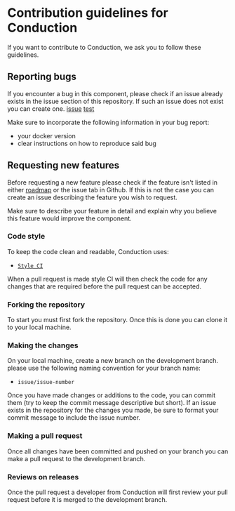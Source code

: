 # Contribution guidelines for Conduction

If you want to contribute to Conduction, we ask you to follow these guidelines.

## Reporting bugs
If you encounter a bug in this component, please check if an issue already exists in the issue section of this repository.
If such an issue does not exist you can create one.
[issue](/user/project/issues/new?assignees=&labels=&template=feature_request.md&title=)
[test](/../../issues/new?assignees=&labels=&template=feature_request.md&title=)

Make sure to incorporate the following information in your bug report:

- your docker version
- clear instructions on how to reproduce said bug

## Requesting new features
Before requesting a new feature please check if the feature isn't listed in either [roadmap](ROADMAP.md) or the issue tab in Github.
If this is not the case you can create an issue describing the feature you wish to request.

Make sure to describe your feature in detail and explain why you believe this feature would improve the component.

### Code style
To keep the code clean and readable, Conduction uses:
- [`Style CI`](https://styleci.io/)

When a pull request is made style CI will then check the code for any changes that are required before the pull request can be accepted.

### Forking the repository
To start you must first fork the repository.
Once this is done you can clone it to your local machine.

### Making the changes
On your local machine, create a new branch on the development branch.
please use the following naming convention for your branch name:
- `issue/issue-number`

Once you have made changes or additions to the code, you can commit them (try to keep the commit message descriptive but short). If an issue exists in the repository for the changes you made, be sure to format your commit message to include the issue number.

### Making a pull request
Once all changes have been committed and pushed on your branch you can make a pull request to the development branch.

### Reviews on releases

Once the pull request a developer from Conduction will first review your pull request before it is merged to the development branch.


